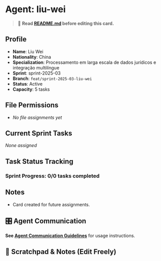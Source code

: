 # Agent: liu-wei
> 📝️ **Read [README.md](./README.md) before editing this card.**

## Profile
- **Name**: Liu Wei
- **Nationality**: China
- **Specialization**: Processamento em larga escala de dados jurídicos e integração multilíngue
- **Sprint**: sprint-2025-03
- **Branch**: `feat/sprint-2025-03-liu-wei`
- **Status**: Active
- **Capacity**: 5 tasks

## File Permissions
- _No file assignments yet_

## Current Sprint Tasks
_None assigned_

## Task Status Tracking
### Sprint Progress: 0/0 tasks completed

## Notes
- Card created for future assignments.

## 🎛️ Agent Communication
**See [Agent Communication Guidelines](./README.md#agent-communication-guidelines)** for usage instructions.

## 📝 Scratchpad & Notes (Edit Freely)

